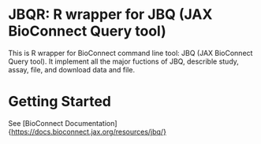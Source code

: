 # JBQR: R wrapper for JBQ (JAX BioConnect Query tool) 

This is R wrapper for BioConnect command line tool: JBQ (JAX BioConnect Query tool). It implement
all the major fuctions of JBQ, describle study, assay, file, and download data and file.


# Getting Started
See [BioConnect Documentation]{https://docs.bioconnect.jax.org/resources/jbq/} 

